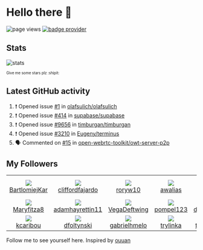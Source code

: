# Hello there 👋

![page views](https://komarev.com/ghpvc/?username=konradlinkowski&color=brightgreen)
[![badge provider](https://anybadge.herokuapp.com/badge?label=create&message=your%20own%20badge)](https://github.com/KonradLinkowski/AnyBadge)

## Stats
![stats](https://github-readme-stats.vercel.app/api?username=KonradLinkowski&hide_title=true&show_icons=true&include_all_commits=true&count_private=true&disable_animations=true&theme=dark)

<sub><sub>Give me some stars plz :shipit:</sub></sub>

## Latest GitHub activity
<!--START_SECTION:activity-->
1. ❗️ Opened issue [#1](https://github.com/olafsulich/olafsulich/issues/1) in [olafsulich/olafsulich](https://github.com/olafsulich/olafsulich)
2. ❗️ Opened issue [#414](https://github.com/supabase/supabase/issues/414) in [supabase/supabase](https://github.com/supabase/supabase)
3. ❗️ Opened issue [#9656](https://github.com/timburgan/timburgan/issues/9656) in [timburgan/timburgan](https://github.com/timburgan/timburgan)
4. ❗️ Opened issue [#3210](https://github.com/Eugeny/terminus/issues/3210) in [Eugeny/terminus](https://github.com/Eugeny/terminus)
5. 🗣 Commented on [#15](https://github.com/open-webrtc-toolkit/owt-server-p2p/issues/15) in [open-webrtc-toolkit/owt-server-p2p](https://github.com/open-webrtc-toolkit/owt-server-p2p)
<!--END_SECTION:activity-->

## My Followers
<!--START_SECTION:top-followers-->
<table><tr>
  <td align="center">
    <a href="https://github.com/BartlomiejKar">
      <img src="https://avatars1.githubusercontent.com/u/51003133?v=4" />
      <br />
      BartlomiejKar
    </a> 
  </td>

  <td align="center">
    <a href="https://github.com/cliffordfajardo">
      <img src="https://avatars0.githubusercontent.com/u/6743796?v=4" />
      <br />
      cliffordfajardo
    </a> 
  </td>

  <td align="center">
    <a href="https://github.com/roryw10">
      <img src="https://avatars1.githubusercontent.com/u/5229850?v=4" />
      <br />
      roryw10
    </a> 
  </td>

  <td align="center">
    <a href="https://github.com/awalias">
      <img src="https://avatars3.githubusercontent.com/u/458736?v=4" />
      <br />
      awalias
    </a> 
  </td>

  <td align="center">
    <a href="https://github.com/Wajrak-net">
      <img src="https://avatars1.githubusercontent.com/u/41954395?v=4" />
      <br />
      Wajrak-net
    </a> 
  </td>

  <td align="center">
    <a href="https://github.com/arturssmirnovs">
      <img src="https://avatars1.githubusercontent.com/u/7140344?v=4" />
      <br />
      arturssmirnovs
    </a> 
  </td></tr>
<tr>
  <td align="center">
    <a href="https://github.com/Maryfitza8">
      <img src="https://avatars1.githubusercontent.com/u/73138392?v=4" />
      <br />
      Maryfitza8
    </a> 
  </td>

  <td align="center">
    <a href="https://github.com/adamhayrettin11">
      <img src="https://avatars2.githubusercontent.com/u/75229608?v=4" />
      <br />
      adamhayrettin11
    </a> 
  </td>

  <td align="center">
    <a href="https://github.com/VegaDeftwing">
      <img src="https://avatars0.githubusercontent.com/u/11283620?v=4" />
      <br />
      VegaDeftwing
    </a> 
  </td>

  <td align="center">
    <a href="https://github.com/pompel123">
      <img src="https://avatars3.githubusercontent.com/u/6089923?v=4" />
      <br />
      pompel123
    </a> 
  </td>

  <td align="center">
    <a href="https://github.com/doc22940">
      <img src="https://avatars3.githubusercontent.com/u/57328920?v=4" />
      <br />
      doc22940
    </a> 
  </td>

  <td align="center">
    <a href="https://github.com/utkarsh4321">
      <img src="https://avatars2.githubusercontent.com/u/30936607?v=4" />
      <br />
      utkarsh4321
    </a> 
  </td></tr>
<tr>
  <td align="center">
    <a href="https://github.com/kcaribou">
      <img src="https://avatars3.githubusercontent.com/u/55296314?v=4" />
      <br />
      kcaribou
    </a> 
  </td>

  <td align="center">
    <a href="https://github.com/dfoltynski">
      <img src="https://avatars1.githubusercontent.com/u/53613664?v=4" />
      <br />
      dfoltynski
    </a> 
  </td>

  <td align="center">
    <a href="https://github.com/gabrielhmelo">
      <img src="https://avatars2.githubusercontent.com/u/50870406?v=4" />
      <br />
      gabrielhmelo
    </a> 
  </td>

  <td align="center">
    <a href="https://github.com/trylinka">
      <img src="https://avatars1.githubusercontent.com/u/39160193?v=4" />
      <br />
      trylinka
    </a> 
  </td>

  <td align="center">
    <a href="https://github.com/tejastn10">
      <img src="https://avatars2.githubusercontent.com/u/52375207?v=4" />
      <br />
      tejastn10
    </a> 
  </td>

  <td align="center">
    <a href="https://github.com/hanzchiziterem">
      <img src="https://avatars1.githubusercontent.com/u/66650409?v=4" />
      <br />
      hanzchiziterem
    </a> 
  </td></tr></table>
<!--END_SECTION:top-followers-->

Follow me to see yourself here. Inspired by [ouuan](https://github.com/ouuan/ouuan)
